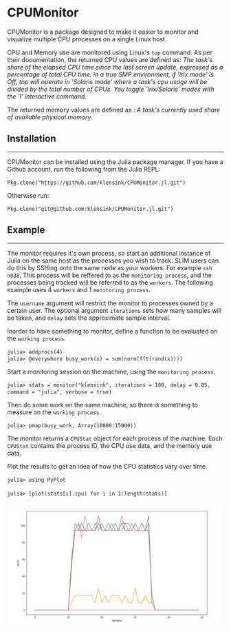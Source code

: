 # CPUMonitor

CPUMonitor is a package designed to make it easier to monitor and visualize multiple CPU processes on a single Linux host.

CPU and Memory use are monitored using Linux's `top` command. As per their documentation, the returned CPU values are defined as:
*The task's share of the elapsed CPU time since the last screen update, expressed as a percentage of total CPU time. In a true SMP environment, if 'Irix mode' is Off, top will operate in 'Solaris mode' where a task's cpu usage will be divided by the total number of CPUs. You toggle 'Irix/Solaris' modes with the 'I' interactive command.*

The returned memory values are defined as : *A task's currently used share of available physical memory.*

## Installation
-----

CPUMonitor can be installed using the Julia package manager. If you have a Github account, run the following from the Julia REPL:

    Pkg.clone("https://github.com/klensink/CPUMonitor.jl.git")

Otherwise run:

    Pkg.clone("git@github.com:klensink/CPUMonitor.jl.git")

## Example
-----

The monitor requires it's own process, so start an additional instance of Julia on the same host as the processes you wish to track. SLIM users can do this by SSHing onto the same node as your workers. For example `ssh n038`. This process will be reffered to as the `monitoring process`, and the processes being tracked will be referred to as the `workers`. The following example uses 4 `workers` and 1 `monitoring process`.

The `username` argument will restrict the monitor to processes owned by a certain user. The optional argument `iterations` sets how many samples will be taken, and `delay` sets the approximate sample interval. 

Inorder to have something to monitor, define a function to be evaluated on the `working process`.

    julia> addprocs(4)
    julia> @everywhere busy_work(x) = sum(norm(fft(rand(x)))) 

Start a monitoring session on the machine, using the `monitoring process`.

    julia> stats = monitor("klensink", iterations = 100, delay = 0.05, command = "julia", verbose = true)

Then do some work on the same machine, so there is something to measure on the `working process`.

    julia> pmap(busy_work, Array(10000:15000))

The monitor returns a `CPUStat` object for each process of the machine. Each `CPUStat` contains the process ID, the CPU use data, and the memory use data.

Plot the results to get an idea of how the CPU statistics vary over time.

    julia> using PyPlot

    julia> [plot(stats[i].cpu) for i in 1:length(stats)]

![ex_1](ex_1.png)



